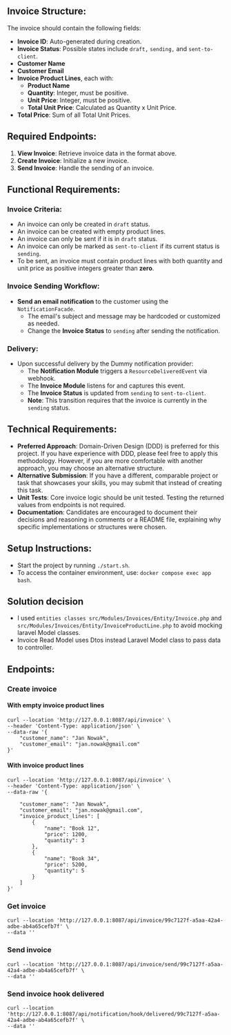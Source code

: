## Invoice Structure:

The invoice should contain the following fields:
* **Invoice ID**: Auto-generated during creation.
* **Invoice Status**: Possible states include `draft,` `sending,` and `sent-to-client`.
* **Customer Name** 
* **Customer Email** 
* **Invoice Product Lines**, each with:
  * **Product Name**
  * **Quantity**: Integer, must be positive. 
  * **Unit Price**: Integer, must be positive.
  * **Total Unit Price**: Calculated as Quantity x Unit Price. 
* **Total Price**: Sum of all Total Unit Prices.

## Required Endpoints:

1. **View Invoice**: Retrieve invoice data in the format above.
2. **Create Invoice**: Initialize a new invoice.
3. **Send Invoice**: Handle the sending of an invoice.

## Functional Requirements:

### Invoice Criteria:

* An invoice can only be created in `draft` status. 
* An invoice can be created with empty product lines. 
* An invoice can only be sent if it is in `draft` status. 
* An invoice can only be marked as `sent-to-client` if its current status is `sending`. 
* To be sent, an invoice must contain product lines with both quantity and unit price as positive integers greater than **zero**.

### Invoice Sending Workflow:

* **Send an email notification** to the customer using the `NotificationFacade`. 
  * The email's subject and message may be hardcoded or customized as needed. 
  * Change the **Invoice Status** to `sending` after sending the notification.

### Delivery:

* Upon successful delivery by the Dummy notification provider:
  * The **Notification Module** triggers a `ResourceDeliveredEvent` via webhook.
  * The **Invoice Module** listens for and captures this event.
  * The **Invoice Status** is updated from `sending` to `sent-to-client`.
  * **Note**: This transition requires that the invoice is currently in the `sending` status.

## Technical Requirements:

* **Preferred Approach**: Domain-Driven Design (DDD) is preferred for this project. If you have experience with DDD, please feel free to apply this methodology. However, if you are more comfortable with another approach, you may choose an alternative structure.
* **Alternative Submission**: If you have a different, comparable project or task that showcases your skills, you may submit that instead of creating this task.
* **Unit Tests**: Core invoice logic should be unit tested. Testing the returned values from endpoints is not required.
* **Documentation**: Candidates are encouraged to document their decisions and reasoning in comments or a README file, explaining why specific implementations or structures were chosen.

## Setup Instructions:

* Start the project by running `./start.sh`.
* To access the container environment, use: `docker compose exec app bash`.

## Solution decision

* I used `entities classes src/Modules/Invoices/Entity/Invoice.php` and `src/Modules/Invoices/Entity/InvoiceProductLine.php` to avoid mocking laravel Model classes.
* Invoice Read Model uses Dtos instead Laravel Model class to pass data to controller.

## Endpoints: 

### Create invoice

#### With empty invoice product lines

```
curl --location 'http://127.0.0.1:8087/api/invoice' \
--header 'Content-Type: application/json' \
--data-raw '{
    "customer_name": "Jan Nowak",
    "customer_email": "jan.nowak@gmail.com"
}'
```

#### With invoice product lines

```
curl --location 'http://127.0.0.1:8087/api/invoice' \
--header 'Content-Type: application/json' \
--data-raw '{

    "customer_name": "Jan Nowak",
    "customer_email": "jan.nowak@gmail.com",
    "invoice_product_lines": [
        {
            "name": "Book 12",
            "price": 1200,
            "quantity": 3
        },
        {
            "name": "Book 34",
            "price": 5200,
            "quantity": 5
        }
    ]
}'
```

### Get invoice

```
curl --location 'http://127.0.0.1:8087/api/invoice/99c7127f-a5aa-42a4-adbe-ab4a65cefb7f' \
--data ''
```

### Send invoice

```
curl --location 'http://127.0.0.1:8087/api/invoice/send/99c7127f-a5aa-42a4-adbe-ab4a65cefb7f' \
--data ''
```

### Send invoice hook delivered 

```
curl --location 'http://127.0.0.1:8087/api/notification/hook/delivered/99c7127f-a5aa-42a4-adbe-ab4a65cefb7f' \
--data ''
```
